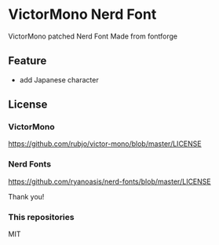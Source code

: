 # VictorMono Nerd Font

VictorMono patched Nerd Font
Made from fontforge

## Feature
- add Japanese character

## License
### VictorMono
https://github.com/rubjo/victor-mono/blob/master/LICENSE

### Nerd Fonts
https://github.com/ryanoasis/nerd-fonts/blob/master/LICENSE

Thank you!

### This repositories
MIT
